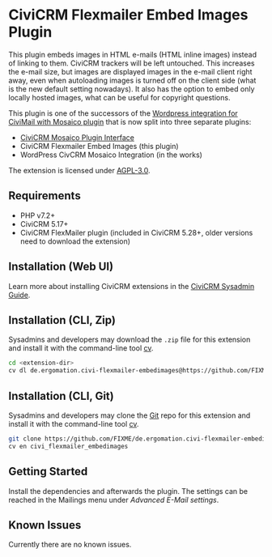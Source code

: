 # CiviCRM Flexmailer Embed Images Plugin

This plugin embeds images in HTML e-mails (HTML inline images) instead of linking to them.
CiviCRM trackers will be left untouched.
This increases the e-mail size, but images are displayed images in the e-mail client right away,
even when autoloading images is turned off on the client side (what is the new default setting nowadays).
It also has the option to embed only locally hosted images, what can be useful for copyright questions.

This plugin is one of the successors of the
[Wordpress integration for CiviMail with Mosaico plugin](https://github.com/skyslasher/de.ergomation.wp-civi-mosaico)
that is now split into three separate plugins:
* [CiviCRM Mosaico Plugin Interface](https://github.com/skyslasher/de.ergomation.civi-mosaico-plugininterface)
* CiviCRM Flexmailer Embed Images (this plugin)
* WordPress CivCRM Mosaico Integration (in the works)

The extension is licensed under [AGPL-3.0](LICENSE.txt).

## Requirements

* PHP v7.2+
* CiviCRM 5.17+
* CiviCRM FlexMailer plugin (included in CiviCRM 5.28+, older versions need to download the extension)

## Installation (Web UI)

Learn more about installing CiviCRM extensions in the [CiviCRM Sysadmin Guide](https://docs.civicrm.org/sysadmin/en/latest/customize/extensions/).

## Installation (CLI, Zip)

Sysadmins and developers may download the `.zip` file for this extension and
install it with the command-line tool [cv](https://github.com/civicrm/cv).

```bash
cd <extension-dir>
cv dl de.ergomation.civi-flexmailer-embedimages@https://github.com/FIXME/de.ergomation.civi-flexmailer-embedimages/archive/master.zip
```

## Installation (CLI, Git)

Sysadmins and developers may clone the [Git](https://en.wikipedia.org/wiki/Git) repo for this extension and
install it with the command-line tool [cv](https://github.com/civicrm/cv).

```bash
git clone https://github.com/FIXME/de.ergomation.civi-flexmailer-embedimages.git
cv en civi_flexmailer_embedimages
```

## Getting Started

Install the dependencies and afterwards the plugin. The settings can be reached in
the Mailings menu under *Advanced E-Mail settings*.

## Known Issues

Currently there are no known issues.
